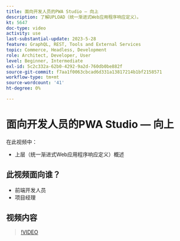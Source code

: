 ```yaml
---
title: 面向开发人员的PWA Studio — 向上
description: 了解UPLOAD（统一渐进式Web应用程序响应定义）。
kt: 5647
doc-type: video
activity: use
last-substantial-update: 2023-5-28
feature: GraphQL, REST, Tools and External Services
topic: Commerce, Headless, Development
role: Architect, Developer, User
level: Beginner, Intermediate
exl-id: 5c2c332a-62b0-4292-9a2d-760db0be882f
source-git-commit: f7aa1f0063cbcad6d331a13817214b1bf2158571
workflow-type: tm+mt
source-wordcount: '41'
ht-degree: 0%

---
```


# 面向开发人员的PWA Studio — 向上

在此视频中：

- 上层（统一渐进式Web应用程序响应定义）概述

## 此视频面向谁？

- 前端开发人员
- 项目经理

## 视频内容

>[!VIDEO](https://video.tv.adobe.com/v/35718?quality=12&learn=on)
